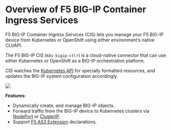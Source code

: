 # Overview of F5 BIG-IP Container Ingress Services

F5 BIG-IP Container Ingress Services (CIS) lets you manage your F5 BIG-IP device from Kubernetes or OpenShift using either environment’s native CLI/API.

The F5 BIG-IP CIS (`k8s-bigip-ctlr`) is a cloud-native connector that can use either Kubernetes or OpenShift as a BIG-IP orchestration platform.

CIS watches the [Kubernetes API](https://kubernetes.io/docs/concepts/overview/kubernetes-api/) for specially formatted resources, and updates the BIG-IP system configuration accordingly.

![](https://clouddocs.f5.com/containers/latest/_images/what-is-cis-diagram.png)  

**Features:**  
* Dynamically create, and manage BIG-IP objects.
* Forward traffic from the BIG-IP device to Kubernetes clusters via [NodePort](https://kubernetes.io/docs/concepts/services-networking/service/#nodeport) or [ClusterIP](https://kubernetes.io/docs/concepts/services-networking/service/#publishing-services-service-types).
* Support [F5 AS3 Extension](https://clouddocs.f5.com/products/extensions/f5-appsvcs-extension/latest/) declarations.  